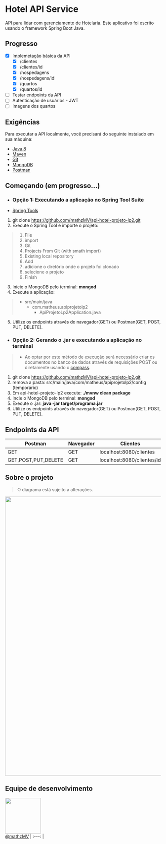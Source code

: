 # Hotel API Service

API para lidar com gerenciamento de Hotelaria. Este aplicativo foi escrito usando o framework Spring Boot Java.

## Progresso

- [x] Implemetação básica da API
  - [x] /clientes
  - [x] /clientes/id
  - [x] /hospedagens
  - [x] /hospedagens/id
  - [x] /quartos
  - [x] /quartos/id
- [ ] Testar endpoints da API
- [ ] Autenticação de usuários - JWT
- [ ] Imagens dos quartos

## Exigências

Para executar a API localmente, você precisará do seguinte instalado em sua máquina:

- [Java 8](https://www.oracle.com/technetwork/java/javase/downloads/jdk8-downloads-2133151.html)
- [Maven](https://maven.apache.org/download.cgi)
- [Git](https://git-scm.com/downloads)
- [MongoDB](https://www.mongodb.com/)
- [Postman](https://www.getpostman.com/)

## Começando (em progresso...)

- ### Opção 1: **Executando a aplicação no Spring Tool Suite**

- [Spring Tools](https://spring.io/tools)

1. git clone https://github.com/mathzMV/api-hotel-projeto-lp2.git
2. Execute o Spring Tool e importe o projeto:

> 1. File
> 2. import
> 3. Git
> 4. Projects From Git (with smath import)
> 5. Existing local repository
> 6. Add
> 7. adicione o diretório onde o projeto foi clonado
> 8. selecione o projeto
> 9. Finish

3. Inicie o MongoDB pelo terminal: **mongod**
4. Execute a aplicação:

> - src/main/java
>   - com.matheus.apiprojetolp2
>     - ApiProjetoLp2Application.java

5. Utilize os endpoints através do navegador(GET) ou Postman(GET, POST, PUT, DELETE).

- ### Opção 2: **Gerando o .jar e executando a aplicação no terminal**

> - Ao optar por este método de execução será necessário criar os documentos no banco de dados através de requisições POST ou     diretamente usando o [compass](https://www.mongodb.com/products/compass).

1. git clone https://github.com/mathzMV/api-hotel-projeto-lp2.git
2. remova a pasta: src/main/java/com/matheus/apiprojetolp2/config (temporário)
3. Em api-hotel-projeto-lp2 execute: **./mvnw clean package**
4. Incie o MongoDB pelo terminal: **mongod**
5. Execute o .jar: **java -jar target/programa.jar**
6. Utilize os endpoints através do navegador(GET) ou Postman(GET, POST, PUT, DELETE).

## Endpoints da API

| Postman            | Navegador | Clientes                   |  Quartos                    | Hospedagens                   |
|--------------------|-----------|----------------------------|-----------------------------|-------------------------------|
| GET                | GET       | localhost:8080/clientes    |  localhost:8080/quartos     | localhost:8080/hospedagens    |
| GET,POST,PUT,DELETE| GET       | localhost:8080/clientes/id |  localhost:8080/quartos/id  | localhost:8080/hospedagens/id |

## Sobre o projeto

> O diagrama está sujeito a alterações.

<img src="https://github.com/mathzMV/api-hotel-projeto-lp2/blob/master/Conceitos.png" width="900">

## Equipe de desenvolvimento

[<img src="https://avatars0.githubusercontent.com/u/51245188?s=460&v=4" width="115"><br><smal>@mathzMV</smal>](https://github.com/mathzMV) 
| :---: |
